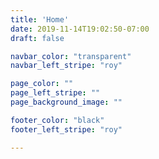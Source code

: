 ```yaml
---
title: 'Home'
date: 2019-11-14T19:02:50-07:00
draft: false

navbar_color: "transparent"
navbar_left_stripe: "roy"

page_color: ""
page_left_stripe: ""
page_background_image: ""

footer_color: "black"
footer_left_stripe: "roy"

---
```

 